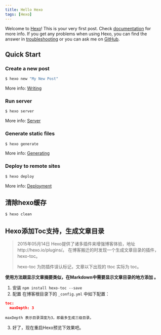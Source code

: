 ```yaml
---
title: Hello Hexo
tags: [Hexo]
---
```

Welcome to [Hexo](https://hexo.io/)! This is your very first post. Check [documentation](https://hexo.io/docs/) for more info. If you get any problems when using Hexo, you can find the answer in [troubleshooting](https://hexo.io/docs/troubleshooting.html) or you can ask me on [GitHub](https://github.com/hexojs/hexo/issues).

<!-- toc -->

## Quick Start

### Create a new post

``` bash
$ hexo new "My New Post"
```

More info: [Writing](https://hexo.io/docs/writing.html)

### Run server

``` bash
$ hexo server
```

More info: [Server](https://hexo.io/docs/server.html)

### Generate static files

``` bash
$ hexo generate
```

More info: [Generating](https://hexo.io/docs/generating.html)

### Deploy to remote sites

``` bash
$ hexo deploy
```

More info: [Deployment](https://hexo.io/docs/deployment.html)

## 清除hexo缓存

``` bash
$ hexo clean
```

## Hexo添加Toc支持，生成文章目录

> 2015年05月14日
> Hexo提供了诸多插件来增强博客体验，地址http://hexo.io/plugins/。
> 在博客搬迁的时发现一个生成文章目录的插件，hexo-toc。
> 
> hexo-toc
> 为防插件误认标记，文章以下出现的 ttoc 实际为 toc。

**使用方法跟显示文章摘要类似，在Markdown中需要显示文章目录的地方添加 <!-- ttoc -->。**

1. 安装
`npm install hexo-toc --save`
2. 配置
在博客根目录下的 `_config.yml` 中如下配置：

```json
toc:
  maxDepth: 3
```

`maxDepth 表示目录深度为3，即最多生成三级目录。`

3. 好了，现在重启Hexo预览下效果吧。